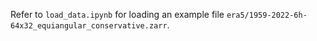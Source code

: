Refer to `load_data.ipynb` for loading an example file `era5/1959-2022-6h-64x32_equiangular_conservative.zarr`.